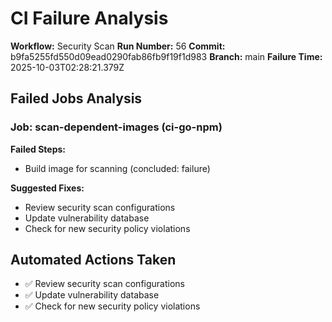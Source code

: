 # CI Failure Analysis

**Workflow:** Security Scan
**Run Number:** 56
**Commit:** b9fa5255fd550d09ead0290fab86fb9f19f1d983
**Branch:** main
**Failure Time:** 2025-10-03T02:28:21.379Z

## Failed Jobs Analysis

### Job: scan-dependent-images (ci-go-npm)
**Failed Steps:**
- Build image for scanning (concluded: failure)

**Suggested Fixes:**
- Review security scan configurations
- Update vulnerability database
- Check for new security policy violations

## Automated Actions Taken
- ✅ Review security scan configurations
- ✅ Update vulnerability database
- ✅ Check for new security policy violations
